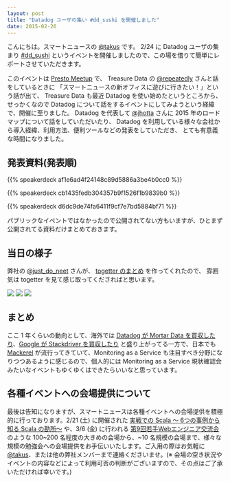 ```yaml
---
layout: post
title: "Datadog ユーザの集い #dd_sushi を開催しました"
date: 2015-02-26
---
```


こんにちは。スマートニュースの [@takus](https://twitter.com/takus) です。
2/24 に Datadog ユーザの集まり [#dd_sushi](https://twitter.com/search?q=%23dd_sushi) というイベントを開催しましたので、この場を借りて簡単にレポートさせていただきます。

<!--more-->

このイベントは [Presto Meetup](http://eventdots.jp/event/276987) で、
Treasure Data の [@repeatedly](https://twitter.com/repeatedly) さんと話をしているときに 「スマートニュースの新オフィスに遊びに行きたい！」という話が出て、
Treasure Data も最近 Datadog を使い始めたというところから、
せっかくなので Datadog について話をするイベントにしてみようという経緯で、開催に至りました。
Datadog を代表して [@jhotta](https://twitter.com/jhotta) さんに 2015 年のロードマップについて話をしていただいたり、
Datadog を利用している様々な会社から導入経緯、利用方法、便利ツールなどの発表をしていただき、
とても有意義な時間になりました。

## 発表資料(発表順)

{{% speakerdeck af1e6ad4f24148c89d5886a3be4b0cc0 %}}

{{% speakerdeck cb1435fedb304357b9f1526f1b9839b0 %}}

{{% speakerdeck d6dc9de74fa6411f9cf7e7bd5884bf71 %}}

パブリックなイベントではなかったので公開されてない方もいますが、ひとまず公開されてる資料だけまとめておきます。

## 当日の様子

弊社の [@just_do_neet](https://twitter.com/just_do_neet) さんが、
[togetter のまとめ](http://togetter.com/li/787532) を作ってくれたので、
雰囲気は togetter を見て感じ取ってくださればと思います。

<img src="https://farm9.staticflickr.com/8573/16464500850_f826114d3b_z.jpg">
<img src="https://farm9.staticflickr.com/8628/16625959386_4513e6f105_z.jpg">
<img src="https://farm9.staticflickr.com/8566/16625959426_1e640c61c1_z.jpg">


## まとめ

ここ 1 年くらいの動向として、海外では [Datadog が Mortar Data を買収したり](https://www.datadoghq.com/2015/02/datadog-acquires-mortar-data/)、[Google が Stackdriver を買収したり](http://techcrunch.com/2014/05/07/google-acquires-cloud-monitoring-service-stackdriver/) と盛り上がってる一方で、日本でも [Mackerel](https://mackerel.io) が流行ってきていて、Monitoring as a Service も注目すべき分野になりつつあるように感じるので、個人的には Monitoring as a Service 現状確認会みたいなイベントもゆくゆくはできたらいいなと思っています。

## 各種イベントへの会場提供について

最後は告知になりますが、スマートニュースは各種イベントへの会場提供を積極的に行っております。2/21 (土) に開催された [実戦での Scala 〜 6つの事例から知る Scala の勘所〜](http://nulab-inc.com/ja/blog/nulab/jissenscala/) や、3/6 (金) に行われる [第9回若手Webエンジニア交流会](http://www.zusaar.com/event/12857005) のような 100~200 名程度の大きめの会場から、~10 名規模の会場まで、様々な規模の勉強会への会場提供をお手伝いいたします。ご入用の際はお気軽に [@takus](https://twitter.com/takus)、または他の弊社メンバーまで連絡くださいませ。(※ 会場の空き状況やイベントの内容などによって利用可否の判断がございますので、その点はご了承いただければ幸いです。)
